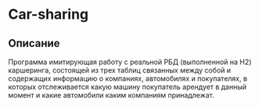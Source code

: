 # Car-sharing
## Описание
Программа имитирующая работу с реальной РБД (выполненной на H2) каршеринга, состоящей из трех таблиц связанных между собой и содержащих информацию о компаниях, автомобилях и покупателях, в которых отслеживается какую машину покупатель арендует в данный момент и какие автомобили каким компаниям принадлежат.

